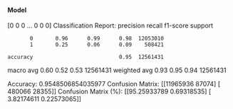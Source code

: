 #### Model
[0 0 0 ... 0 0 0]
Classification Report:
              precision    recall  f1-score   support

           0       0.96      0.99      0.98  12053010
           1       0.25      0.06      0.09    508421

    accuracy                           0.95  12561431
   macro avg       0.60      0.52      0.53  12561431
weighted avg       0.93      0.95      0.94  12561431

Accuracy: 0.9548506854035977
Confusion Matrix:
[[11965936    87074]
 [  480066    28355]]
Confusion Matrix (%):
[[95.25933789  0.69318535]
 [ 3.82174611  0.22573065]]
